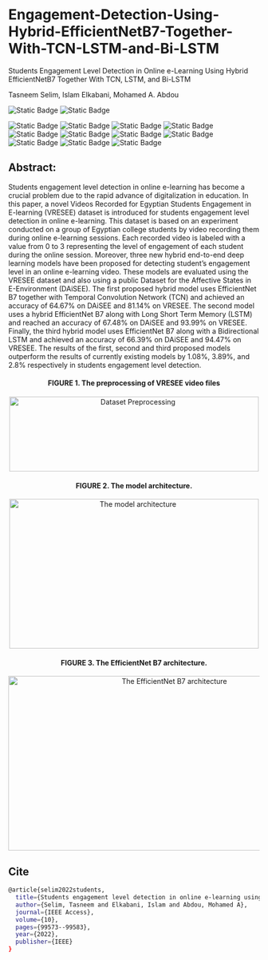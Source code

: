 # Engagement-Detection-Using-Hybrid-EfficientNetB7-Together-With-TCN-LSTM-and-Bi-LSTM

Students Engagement Level Detection in Online e-Learning Using Hybrid EfficientNetB7 Together With TCN, LSTM, and Bi-LSTM

Tasneem Selim, Islam Elkabani, Mohamed A. Abdou

![Static Badge](https://img.shields.io/badge/Paper-Link-yellowgreen?link=https%3A%2F%2Fieeexplore.ieee.org%2Fabstract%2Fdocument%2F9893134)
![Static Badge](https://img.shields.io/badge/Dataset-DAISEE-blueviolet?link=https://people.iith.ac.in/vineethnb/resources/daisee/index.html)

![Static Badge](https://img.shields.io/badge/TensorFlow-2-orange?link=https://www.tensorflow.org/install)
![Static Badge](https://img.shields.io/badge/Python-3.8-blue?link=https://www.python.org/downloads/)
![Static Badge](https://img.shields.io/badge/Keras-2.9-red?link=https://pypi.org/project/keras-tcn/2.9.3/)
![Static Badge](https://img.shields.io/badge/Scikit--Video-brightgreen?link=https://www.scikit-video.org/stable/)
![Static Badge](https://img.shields.io/badge/Video-Augmentation-white?link=https://github.com/okankop/vidaug)
![Static Badge](https://img.shields.io/badge/sklearn-orange?link=https://pypi.org/project/scikit-learn/)
![Static Badge](https://img.shields.io/badge/numpy-blue?link=https://numpy.org/install/)
![Static Badge](https://img.shields.io/badge/Keras--tcn-2.9.3-purple?link=https://pypi.org/project/keras-tcn/2.9.3/)
![Static Badge](https://img.shields.io/badge/Tensorboard--colab-2.16-orange?link=https://pypi.org/project/tensorboard/)
![Static Badge](https://img.shields.io/badge/matplotlib-3.9-babyblue?link=https://pypi.org/project/matplotlib/)
![Static Badge](https://img.shields.io/badge/CV2-white?link=https://pypi.org/project/opencv-python/)



## Abstract:
Students engagement level detection in online e-learning has become a crucial problem due to the rapid advance of digitalization in education. In this paper, a novel Videos Recorded for Egyptian Students Engagement in E-learning (VRESEE) dataset is introduced for students engagement level detection in online e-learning. This dataset is based on an experiment conducted on a group of Egyptian college students by video recording them during online e-learning sessions. Each recorded video is labeled with a value from 0 to 3 representing the level of engagement of each student during the online session. Moreover, three new hybrid end-to-end deep learning models have been proposed for detecting student’s engagement level in an online e-learning video. These models are evaluated using the VRESEE dataset and also using a public Dataset for the Affective States in E-Environment (DAiSEE). The first proposed hybrid model uses EfficientNet B7 together with Temporal Convolution Network (TCN) and achieved an accuracy of 64.67% on DAiSEE and 81.14% on VRESEE. The second model uses a hybrid EfficientNet B7 along with Long Short Term Memory (LSTM) and reached an accuracy of 67.48% on DAiSEE and 93.99% on VRESEE. Finally, the third hybrid model uses EfficientNet B7 along with a Bidirectional LSTM and achieved an accuracy of 66.39% on DAiSEE and 94.47% on VRESEE. The results of the first, second and third proposed models outperform the results of currently existing models by 1.08%, 3.89%, and 2.8% respectively in students engagement level detection.


<div align="center">

 
#### FIGURE 1. The preprocessing of VRESEE video files

<img src="https://github.com/TasneemMohammed/Engagement-Detection-Using-Hybrid-EfficientNetB7-Together-With-TCN-LSTM-and-Bi-LSTM/blob/main/Figures/DatasetPreprocessing.gif" alt="Dataset Preprocessing" width="500" height="150">



#### FIGURE 2. The model architecture.
 <img src="https://github.com/TasneemMohammed/Engagement-Detection-Using-Hybrid-EfficientNetB7-Together-With-TCN-LSTM-and-Bi-LSTM/blob/main/Figures/modelArchitecture.gif" alt="The model architecture" width="500" height="300">




#### FIGURE 3. The EfficientNet B7 architecture.

<img src="https://github.com/TasneemMohammed/Engagement-Detection-Using-Hybrid-EfficientNetB7-Together-With-TCN-LSTM-and-Bi-LSTM/blob/main/Figures/EfficientNetB7Arch.gif" alt="The EfficientNet B7 architecture" width="650" height="350">
</div>


## Cite
```sh
@article{selim2022students,
  title={Students engagement level detection in online e-learning using hybrid efficientnetb7 together with tcn, lstm, and bi-lstm},
  author={Selim, Tasneem and Elkabani, Islam and Abdou, Mohamed A},
  journal={IEEE Access},
  volume={10},
  pages={99573--99583},
  year={2022},
  publisher={IEEE}
}
```
